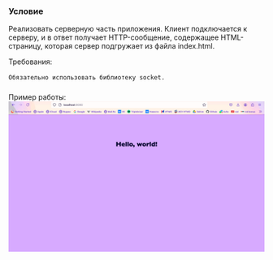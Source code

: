 ### Условие
Реализовать серверную часть приложения. Клиент подключается к серверу, и в ответ получает HTTP-сообщение, содержащее HTML-страницу, которая сервер подгружает из файла index.html.

Требования:

    Обязательно использовать библиотеку socket.
### 
Пример работы:
![](images/task3.jpg)
